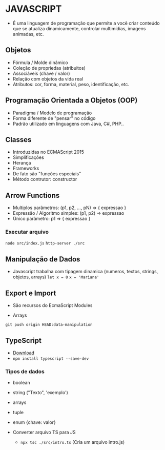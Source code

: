 # JAVASCRIPT
- É uma linguagem de programação que permite a você criar conteúdo que se atualiza dinamicamente, controlar multimídias, imagens animadas, etc.

## Objetos
- Fórmula / Molde dinâmico
- Coleção de propriedas (atribuitos)
- Associáveis (chave / valor)
- Relação com objetos da vida real
- Atributos: cor, forma, material, peso, identificação, etc.

## Programação Orientada a Objetos (OOP)
- Paradigma / Modelo de programação
- Forma diferente de "pensar" no código
- Padrão utilizado em linguagens com Java, C#, PHP..

## Classes
- Introduzidas no ECMAScript 2015
- Simplificações
- Herança
- Frameworks
- De fato são "funções especiais"
- Método contrutor: constructor

## Arrow Functions
- Multiplos parâmetros: (p1, p2, ..., pN) => { expressao }
- Expressão / Algoritmo simples: (p1, p2) => expressao
- Único parâmetro: p1 => { expressao }
  
### Executar arquivo
`node src/index.js`
`http-server ./src`

## Manipulação de Dados
- Javascript trabalha com tipagem dinamica (numeros, textos, strings, objetos, arrays)
  `let x = 0`
  `x = 'Mariana'`

## Export e Import
- São recursos do EcmaScript Modules

- Arrays 

`git push origin HEAD:data-manipulation`

## TypeScript
- [Download](https://www.typescriptlang.org/)
- `npm install typescript --save-dev`

### Tipos de dados
- boolean
- string ("Texto", 'exemplo')
- arrays
- tuple
- enum {chave: valor}

- Converter arquivo TS para JS
  - `npx tsc ./src/intro.ts` (Cria um arquivo intro.js)

